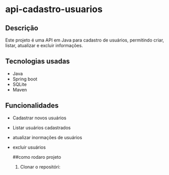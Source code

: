 # api-cadastro-usuarios

## Descrição
Este projeto é uma API em Java para cadastro de usuários, permitindo criar, listar, atualizar e excluir informações. 

## Tecnologias usadas 
- Java
- Spring boot
- SQLite
- Maven

## Funcionalidades
- Cadastrar novos usuários
- Listar usuários cadastrados
- atualizar inormações de usuários
- excluir usuários
 
    ##como rodaro projeto
    1. Clonar o repositóri: 
  
